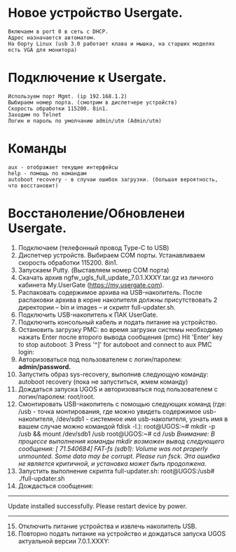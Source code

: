 # Новое устройство Usergate.
	Включаем в port 0 в сеть с DHCP.
	Адрес назначается автоматом.
	На борту Linux (usb 3.0 работает клава и мышка, на старших моделях есть VGA для монитора)

# Подключение к Usergate.
	Используем порт Mgmt. (ip 192.168.1.2)
	Выбираем номер порта. (смотрим в диспетчере устройств)
	Скорость обработки 115200. 8in1.
	Заходим по Telnet
	Логин и пароль по умолчанию admin/utm (Admin/utm)

# Команды
	aux - отображает текущие интерфейсы
	help - помощь по командам
	autoboot recovery - в случаи ошибок загрузки. (большая вероятность, что восстановит)




# Восстаноление/Обновленеи Usergate.
1. Подключаем (телефонный провод Type-C to USB)
2. Диспетчер устройств. Выбираем COM порты. Устанавливаем скорость обработки 115200. 8in1.
3. Запускаем Putty. (Выставляем номер COM порта)
4. Скачать архив ngfw_ugls_full_update_7.0.1.XXXY.tar.gz из личного кабинета My.UserGate (https://my.usergate.com).
5. Распаковать содержимое архива на USB-накопитель. После распаковки архива в корне накопителя должны присутствовать 2 директории – bin и images – и скрипт full-updater.sh.
6. Подключить USB-накопитель к ПАК UserGate.
7. Подключить консольный кабель и подать питание на устройство.
8. Остановить загрузку PMC: во время загрузки системы необходимо нажать Enter после второго вывода сообщения
		(pmc) Hit 'Enter' key to stop autoboot: 3
		Press '^]' for autoboot and connect to aux
		PMC login:
9. Авторизоваться под пользователем с логин/паролем: **admin/password.**
10. Запустить образ sys-recovery, выполнив следующую команду:
		autoboot recovery (пока не запуститься, жмем команду)
11. Дождаться запуска UGOS и авторизоваться под пользователем с логин/паролем: root/root.
12. Смонтировать USB-накопитель с помощью следующих команд 
		(где: /usb - точка монтирования, где можно увидеть содержимое usb-накопителя, /dev/sdb1 - системное имя usb-накопителя, узнать имя в вашем случае можно командой fdisk -l.):
		root@UGOS:~# mkdir -p /usb && mount /dev/sdb1 /usb
		root@UGOS:~# cd /usb
		*Внимание:
		В процессе выполнения команды mkdir возможен вывод следующего сообщения:
		[ 71.540684] FAT-fs (sdb1): Volume was not properly unmounted. Some data may be corrupt. Please run fsck.
		Эта ошибка не является критичной, и установка может быть продолжена.*
13. Запустить выполнение скрипта full-updater.sh:
		root@UGOS:/usb# ./full-updater.sh
14. Дождасться сообщения:
***************************************************************************
Update installed successfully. Please restart device by power.
***************************************************************************
15. Отключить питание устройства и извлечь накопитель USB.
16. Повторно подать питание на устройство и дождаться запуска UGOS актуальной версии 7.0.1.XXXY:
